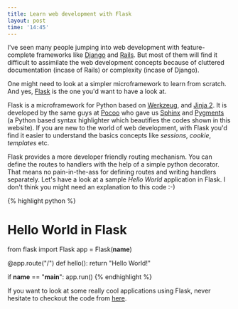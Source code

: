 ```yaml
---
title: Learn web development with Flask
layout: post
time: '14:45'
---
```


<!--begin excerpt-->
I've seen many people jumping into web development with feature-complete frameworks like [Django](http://www.djangoproject.com/) and [Rails](http://rubyonrails.org/). But most of them will find it difficult to assimilate the web development concepts because of cluttered documentation (incase of Rails) or complexity (incase of Django). 
<!--end excerpt-->
One might need to look at a simpler microframework to learn from scratch. And yes, [Flask](http://flask.pocoo.org/) is the one you'd want to have a look at.

Flask is a microframework for Python based on [Werkzeug](http://www.pocoo.org/projects/werkzeug/), and [Jinja 2](http://www.pocoo.org/projects/jinja2/). It is developed by the same guys at [Pocoo](http://www.pocoo.org/) who gave us [Sphinx](http://www.pocoo.org/projects/sphinx/) and [Pygments](http://www.pocoo.org/projects/pygments/) (a Python based syntax highlighter which beautifies the codes shown in this website). If you are new to the world of web development, with Flask you'd find it easier to understand the basics concepts like *sessions*, *cookie*, *templates* etc.

Flask provides a more developer friendly routing mechanism. You can define the routes to handlers with the help of a simple python decorator. That means no pain-in-the-ass for defining routes and writing handlers separately. Let's have a look at a sample *Hello World* application in Flask. I don't think you might need an explanation to this code :-)

{% highlight python %}
# Hello World in Flask
from flask import Flask
app = Flask(__name__)

@app.route("/")
def hello():
    return "Hello World!"

if __name__ == "__main__":
    app.run()
{% endhighlight %}

If you want to look at some really cool applications using Flask, never hesitate to checkout the code from [here](https://github.com/mitsuhiko/flask/tree/master/examples).
